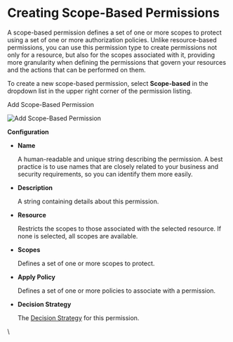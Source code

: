 # Creating Scope-Based Permissions

A scope-based permission defines a set of one or more scopes to protect using a set of one or more authorization policies. Unlike resource-based permissions, you can use this permission type to create permissions not only for a resource, but also for the scopes associated with it, providing more granularity when defining the permissions that govern your resources and the actions that can be performed on them.

To create a new scope-based permission, select **Scope-based** in the dropdown list in the upper right corner of the permission listing.

Add Scope-Based Permission

![Add Scope-Based Permission](https://wjw465150.gitbooks.io/keycloak-documentation/content/authorization\_services/keycloak-images/permission/create-scope.png)

**Configuration**

*   **Name**

    A human-readable and unique string describing the permission. A best practice is to use names that are closely related to your business and security requirements, so you can identify them more easily.
*   **Description**

    A string containing details about this permission.
*   **Resource**

    Restricts the scopes to those associated with the selected resource. If none is selected, all scopes are available.
*   **Scopes**

    Defines a set of one or more scopes to protect.
*   **Apply Policy**

    Defines a set of one or more policies to associate with a permission.
*   **Decision Strategy**

    The [Decision Strategy](https://wjw465150.gitbooks.io/keycloak-documentation/content/authorization\_services/topics/permission/decision-strategy.html#\_permission\_decision\_strategies) for this permission.

\
